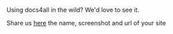 <!--
{
  "order":2,
  "title": "Showcase"
}
-->

Using docs4all in the wild? We'd love to see it.  

Share us [here](https://github.com/docs4all/docs4all/issues) the name, screenshot and url of your site
